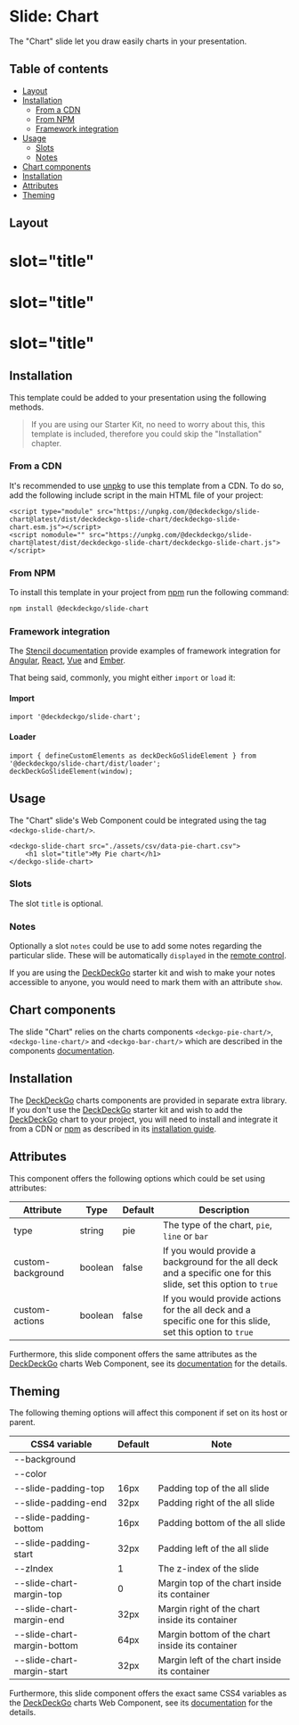 # Slide: Chart

The "Chart" slide let you draw easily charts in your presentation.

## Table of contents

- [Layout](#app-slide-chart-layout)
- [Installation](#app-slide-chart-installation)
  - [From a CDN](#app-slide-chart-from-a-cdn)
  - [From NPM](#app-slide-chart-from-npm)
  - [Framework integration](#app-slide-chart-framework-integration)
- [Usage](#app-slide-chart-usage)
  - [Slots](#app-slide-chart-slots)
  - [Notes](#app-slide-chart-notes)
- [Chart components](#app-slide-chart-chart-components)
- [Installation](#app-slide-chart-installation)
- [Attributes](#app-slide-chart-attributes)
- [Theming](#app-slide-chart-theming)

## Layout

<div class="container ion-margin">
  <deckgo-deck embedded={true}>
    <deckgo-slide-chart width={200} height={100} src="https://raw.githubusercontent.com/deckgo/deckdeckgo/master/webcomponents/charts/showcase/data-pie-chart.csv">
      <h1 slot="title">slot="title"</h1>
    </deckgo-slide-chart>
    <deckgo-slide-chart width={200} height={100} type="line" y-axis-domain="extent" date-pattern="dd.MM.yyyy"
                        src="https://raw.githubusercontent.com/deckgo/deckdeckgo/master/webcomponents/charts/showcase/data-line-chart-to-compare.csv">
      <h1 slot="title">slot="title"</h1>
    </deckgo-slide-chart>
    <deckgo-slide-chart width={200} height={100}
                        type="bar" src="https://raw.githubusercontent.com/deckgo/deckdeckgo/master/webcomponents/charts/showcase/data-bar-chart-to-compare.csv"
                        style={{'--deckgo-chart-fill-color-bar1': 'var(--ion-color-primary)', '--deckgo-chart-fill-color-bar2': 'var(--ion-color-secondary)', '--deckgo-chart-fill-color-bar3': 'var(--ion-color-tertiary)'}}
                        >
      <h1 slot="title">slot="title"</h1>
    </deckgo-slide-chart>
  </deckgo-deck>
</div>

## Installation

This template could be added to your presentation using the following methods.

> If you are using our Starter Kit, no need to worry about this, this template is included, therefore you could skip the "Installation" chapter.
 
### From a CDN

It's recommended to use [unpkg](https://unpkg.com/) to use this template from a CDN. To do so, add the following include script in the main HTML file of your project:

```
<script type="module" src="https://unpkg.com/@deckdeckgo/slide-chart@latest/dist/deckdeckgo-slide-chart/deckdeckgo-slide-chart.esm.js"></script>
<script nomodule="" src="https://unpkg.com/@deckdeckgo/slide-chart@latest/dist/deckdeckgo-slide-chart/deckdeckgo-slide-chart.js"></script>
```

### From NPM

To install this template in your project from [npm](https://www.npmjs.com/package/@deckdeckgo/core) run the following command:

```bash
npm install @deckdeckgo/slide-chart
```

### Framework integration

The [Stencil documentation](https://stenciljs.com/docs/overview) provide examples of framework integration for [Angular](https://stenciljs.com/docs/angular), [React](https://stenciljs.com/docs/react), [Vue](https://stenciljs.com/docs/vue) and [Ember](https://stenciljs.com/docs/ember).

That being said, commonly, you might either `import` or `load` it:

#### Import

```
import '@deckdeckgo/slide-chart';
```

#### Loader

```
import { defineCustomElements as deckDeckGoSlideElement } from '@deckdeckgo/slide-chart/dist/loader';
deckDeckGoSlideElement(window);
```

## Usage

The "Chart" slide's Web Component could be integrated using the tag `<deckgo-slide-chart/>`.

```
<deckgo-slide-chart src="./assets/csv/data-pie-chart.csv">
    <h1 slot="title">My Pie chart</h1>
</deckgo-slide-chart>
```

### Slots

The slot `title` is optional.

### Notes

Optionally a slot `notes` could be use to add some notes regarding the particular slide. These will be automatically `displayed` in the [remote control](https://deckdeckgo.app).

If you are using the [DeckDeckGo] starter kit and wish to make your notes accessible to anyone, you would need to mark them with an attribute `show`.

## Chart components

The slide "Chart" relies on the charts components `<deckgo-pie-chart/>`, `<deckgo-line-chart/>` and  `<deckgo-bar-chart/>` which are described in the components [documentation](/components/charts).

## Installation

The [DeckDeckGo] charts components are provided in separate extra library. If you don't use the [DeckDeckGo] starter kit and wish to add the [DeckDeckGo] chart to your project, you will need to install and integrate it from a CDN or [npm](https://www.npmjs.com/package/@deckdeckgo/charts) as described in its [installation guide](https://docs.deckdeckgo.com/components/charts).

## Attributes

This component offers the following options which could be set using attributes:

| Attribute                      | Type   | Default   | Description   |
| -------------------------- |-----------------|-----------------|-----------------|
| type | string | pie | The type of the chart, `pie`, `line` or `bar` |
| custom-background | boolean | false | If you would provide a background for the all deck and a specific one for this slide, set this option to `true` |
| custom-actions | boolean | false | If you would provide actions for the all deck and a specific one for this slide, set this option to `true` |

Furthermore, this slide component offers the same attributes as the [DeckDeckGo] charts Web Component, see its [documentation](/components/charts) for the details.

## Theming

The following theming options will affect this component if set on its host or parent.

| CSS4 variable                      | Default | Note |
| -------------------------- |-----------------|-----------------|
| --background |  |  |
| --color |  |  |
| --slide-padding-top | 16px | Padding top of the all slide |
| --slide-padding-end | 32px | Padding right of the all slide |
| --slide-padding-bottom | 16px | Padding bottom of the all slide |
| --slide-padding-start | 32px | Padding left of the all slide |
| --zIndex | 1 | The z-index of the slide |
| --slide-chart-margin-top | 0 | Margin top of the chart inside its container |
| --slide-chart-margin-end | 32px | Margin right of the chart inside its container |
| --slide-chart-margin-bottom | 64px | Margin bottom of the chart inside its container |
| --slide-chart-margin-start | 32px | Margin left of the chart inside its container |

Furthermore, this slide component offers the exact same CSS4 variables as the [DeckDeckGo] charts Web Component, see its [documentation](/components/charts) for the details.

[DeckDeckGo]: https://deckdeckgo.com